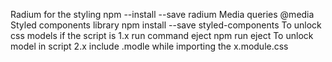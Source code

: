 Radium for the styling
npm --install --save radium
Media queries @media
Styled components library
npm install --save styled-components
To unlock css models if the script is 1.x 
run command eject
npm run eject
To unlock model in script 2.x
include .modle while importing the x.module.css